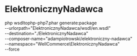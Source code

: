 # ElektronicznyNadawca

php wsdltophp-php7.phar generate:package \
--urlorpath="ElektronicznyNadawca/wsdl/en.wsdl" \
--destination="./ElektronicznyNadawca" \
--composer-name="adampiotrowski/elektroniczny-nadawca" \
--namespace="WellCommerce\ElektronicznyNadawca" \
--force